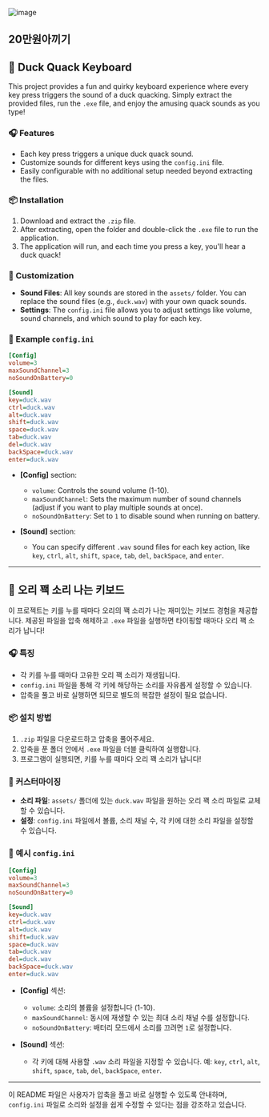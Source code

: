 ![image](https://github.com/user-attachments/assets/767afd9f-d1c9-4f8e-89df-ae5871d3b003)

20만원아끼기
---

## 🦆 Duck Quack Keyboard

This project provides a fun and quirky keyboard experience where every key press triggers the sound of a duck quacking. Simply extract the provided files, run the `.exe` file, and enjoy the amusing quack sounds as you type!

### 🎧 Features
- Each key press triggers a unique duck quack sound.
- Customize sounds for different keys using the `config.ini` file.
- Easily configurable with no additional setup needed beyond extracting the files.

### 📦 Installation
1. Download and extract the `.zip` file.
2. After extracting, open the folder and double-click the `.exe` file to run the application.
3. The application will run, and each time you press a key, you'll hear a duck quack!

### 🎨 Customization
- **Sound Files**: All key sounds are stored in the `assets/` folder. You can replace the sound files (e.g., `duck.wav`) with your own quack sounds.
- **Settings**: The `config.ini` file allows you to adjust settings like volume, sound channels, and which sound to play for each key.

### 📝 Example `config.ini`
```ini
[Config]
volume=3
maxSoundChannel=3
noSoundOnBattery=0

[Sound]
key=duck.wav
ctrl=duck.wav
alt=duck.wav
shift=duck.wav
space=duck.wav
tab=duck.wav
del=duck.wav
backSpace=duck.wav
enter=duck.wav
```

- **[Config]** section:
  - `volume`: Controls the sound volume (1-10).
  - `maxSoundChannel`: Sets the maximum number of sound channels (adjust if you want to play multiple sounds at once).
  - `noSoundOnBattery`: Set to `1` to disable sound when running on battery.

- **[Sound]** section:
  - You can specify different `.wav` sound files for each key action, like `key`, `ctrl`, `alt`, `shift`, `space`, `tab`, `del`, `backSpace`, and `enter`.

---

## 🦆 오리 꽥 소리 나는 키보드

이 프로젝트는 키를 누를 때마다 오리의 꽥 소리가 나는 재미있는 키보드 경험을 제공합니다. 제공된 파일을 압축 해제하고 `.exe` 파일을 실행하면 타이핑할 때마다 오리 꽥 소리가 납니다!

### 🎧 특징
- 각 키를 누를 때마다 고유한 오리 꽥 소리가 재생됩니다.
- `config.ini` 파일을 통해 각 키에 해당하는 소리를 자유롭게 설정할 수 있습니다.
- 압축을 풀고 바로 실행하면 되므로 별도의 복잡한 설정이 필요 없습니다.

### 📦 설치 방법
1. `.zip` 파일을 다운로드하고 압축을 풀어주세요.
2. 압축을 푼 폴더 안에서 `.exe` 파일을 더블 클릭하여 실행합니다.
3. 프로그램이 실행되면, 키를 누를 때마다 오리 꽥 소리가 납니다!

### 🎨 커스터마이징
- **소리 파일**: `assets/` 폴더에 있는 `duck.wav` 파일을 원하는 오리 꽥 소리 파일로 교체할 수 있습니다.
- **설정**: `config.ini` 파일에서 볼륨, 소리 채널 수, 각 키에 대한 소리 파일을 설정할 수 있습니다.

### 📝 예시 `config.ini`
```ini
[Config]
volume=3
maxSoundChannel=3
noSoundOnBattery=0

[Sound]
key=duck.wav
ctrl=duck.wav
alt=duck.wav
shift=duck.wav
space=duck.wav
tab=duck.wav
del=duck.wav
backSpace=duck.wav
enter=duck.wav
```

- **[Config]** 섹션:
  - `volume`: 소리의 볼륨을 설정합니다 (1-10).
  - `maxSoundChannel`: 동시에 재생할 수 있는 최대 소리 채널 수를 설정합니다.
  - `noSoundOnBattery`: 배터리 모드에서 소리를 끄려면 `1`로 설정합니다.

- **[Sound]** 섹션:
  - 각 키에 대해 사용할 `.wav` 소리 파일을 지정할 수 있습니다. 예: `key`, `ctrl`, `alt`, `shift`, `space`, `tab`, `del`, `backSpace`, `enter`.

---

이 README 파일은 사용자가 압축을 풀고 바로 실행할 수 있도록 안내하며, `config.ini` 파일로 소리와 설정을 쉽게 수정할 수 있다는 점을 강조하고 있습니다.
